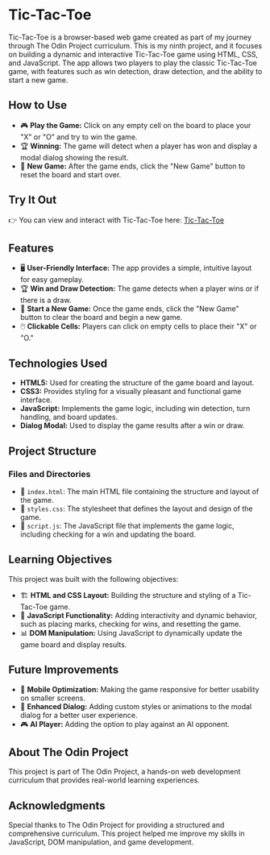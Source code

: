 # Tic-Tac-Toe

Tic-Tac-Toe is a browser-based web game created as part of my journey through The Odin Project curriculum. This is my ninth project, and it focuses on building a dynamic and interactive Tic-Tac-Toe game using HTML, CSS, and JavaScript. The app allows two players to play the classic Tic-Tac-Toe game, with features such as win detection, draw detection, and the ability to start a new game.

## How to Use

- 🎮 **Play the Game:** Click on any empty cell on the board to place your "X" or "O" and try to win the game.
- 🏆 **Winning:** The game will detect when a player has won and display a modal dialog showing the result.
- 🔄 **New Game:** After the game ends, click the "New Game" button to reset the board and start over.

## Try It Out

👉 You can view and interact with Tic-Tac-Toe here: [Tic-Tac-Toe](https://kyusuku.github.io/tic-tac-toe/)

## Features

- 🖥️ **User-Friendly Interface:** The app provides a simple, intuitive layout for easy gameplay.
- 🏆 **Win and Draw Detection:** The game detects when a player wins or if there is a draw.
- 🔄 **Start a New Game:** Once the game ends, click the "New Game" button to clear the board and begin a new game.
- 🖱️ **Clickable Cells:** Players can click on empty cells to place their "X" or "O."

## Technologies Used

- **HTML5:** Used for creating the structure of the game board and layout.
- **CSS3:** Provides styling for a visually pleasant and functional game interface.
- **JavaScript:** Implements the game logic, including win detection, turn handling, and board updates.
- **Dialog Modal:** Used to display the game results after a win or draw.

## Project Structure

### Files and Directories

- 📄 `index.html`: The main HTML file containing the structure and layout of the game.
- 🎨 `styles.css`: The stylesheet that defines the layout and design of the game.
- 📜 `script.js`: The JavaScript file that implements the game logic, including checking for a win and updating the board.

## Learning Objectives

This project was built with the following objectives:

- 🏗 **HTML and CSS Layout:** Building the structure and styling of a Tic-Tac-Toe game.
- 🎨 **JavaScript Functionality:** Adding interactivity and dynamic behavior, such as placing marks, checking for wins, and resetting the game.
- 📊 **DOM Manipulation:** Using JavaScript to dynamically update the game board and display results.

## Future Improvements

- 📱 **Mobile Optimization:** Making the game responsive for better usability on smaller screens.
- 🎨 **Enhanced Dialog:** Adding custom styles or animations to the modal dialog for a better user experience.
- 🎮 **AI Player:** Adding the option to play against an AI opponent.

## About The Odin Project

This project is part of The Odin Project, a hands-on web development curriculum that provides real-world learning experiences.

## Acknowledgments

Special thanks to The Odin Project for providing a structured and comprehensive curriculum. This project helped me improve my skills in JavaScript, DOM manipulation, and game development.

